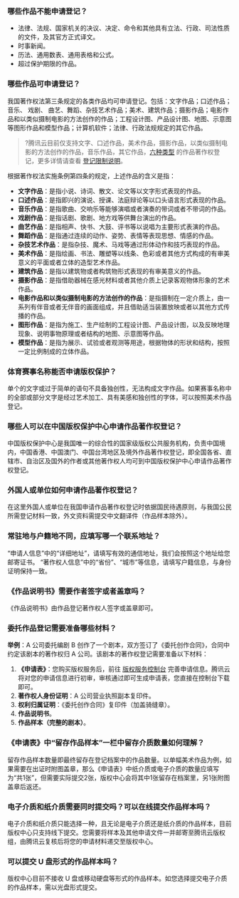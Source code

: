 ### 哪些作品不能申请登记？ 
- 法律、法规、国家机关的决议、决定、命令和其他具有立法、行政、司法性质的文件，及其官方正式译文。
- 时事新闻。
- 历法、通用数表、通用表格和公式。 
- 超过保护期限的作品。

### 哪些作品可申请登记？ 
 我国著作权法第三条规定的各类作品均可申请登记。包括：文字作品；口述作品；音乐、 戏剧、 曲艺、舞蹈、杂技艺术作品；美术、建筑作品；摄影作品；电影作品和以类似摄制电影的方法创作的作品；工程设计图、产品设计图、地图、示意图等图形作品和模型作品；计算机软件；法律、行政法规规定的其它作品。

>?腾讯云目前仅支持文字、口述作品，美术作品，摄影作品，以类似摄制电影的方法创作的作品，音乐作品，其它作品，[六种类型](https://cloud.tencent.com/document/product/1215/45720#.E4.BD.9C.E5.93.81.E8.91.97.E4.BD.9C.E6.9D.83.E7.99.BB.E8.AE.B0) 的作品著作权登记，更多详情请查看 [登记限制说明](https://cloud.tencent.com/document/product/1215/45720#.E7.99.BB.E8.AE.B0.E9.99.90.E5.88.B6)。

根据著作权法实施条例第四条的规定，上述作品的含义是指： 
- **文字作品**：是指小说、诗词、散文、论文等以文字形式表现的作品。
- **口述作品**：是指即兴的演说、授课、法庭辩论等以口头语言形式表现的作品。
- **音乐作品**：是指歌曲、交响乐等能够演唱或者演奏的带词或者不带词的作品。
- **戏剧作品**：是指话剧、歌剧、地方戏等供舞台演出的作品。
- **曲艺作品**：是指相声、快书、大鼓、评书等以说唱为主要形式表演的作品。
- **舞蹈作品**：是指通过连续的动作、姿势、表情等表现思想、情感的作品。
- **杂技艺术作品**：是指杂技、魔术、马戏等通过形体动作和技巧表现的作品。
- **美术作品**：是指绘画、书法、雕塑等以线条、色彩或者其他方式构成的有审美意义的平面或者立体的造型艺术作品。
- **建筑作品**：是指以建筑物或者构筑物形式表现的有审美意义的作品。
- **摄影作品**：是指借助器械在感光材料或者其他介质上记录客观物体形象的艺术作品。
- **电影作品和以类似摄制电影的方法创作的作品**：是指摄制在一定介质上，由一系列有伴音或者无伴音的画面组成，并且借助适当装置放映或者以其他方式传播的作品。
- **图形作品**：是指为施工、生产绘制的工程设计图、产品设计图，以及反映地理现象、说明事物原理或者结构的地图、示意图等作品。
- **模型作品**：是指为展示、试验或者观测等用途，根据物体的形状和结构，按照一定比例制成的立体作品。 

### 体育赛事名称能否申请版权保护？
单个的文字或过于简单的语句不具备独创性，无法构成文字作品。如果赛事名称中的全部或部分文字是经过艺术加工、具有美感和独创性的字体，可以按照美术作品登记。

### 哪些人可以在中国版权保护中心申请作品著作权登记？
中国版权保护中心是我国唯一的综合性的国家级版权公共服务机构，负责中国境内，中国香港、中国澳门、中国台湾地区及境外作品著作权登记，即全国各省、直辖市、自治区及国外的作者或其他著作权人均可到中国版权保护中心申请作品著作权登记。

### 外国人或单位如何申请作品著作权登记？
在这里外国人或单位在我国申请作品著作权登记时依据国民待遇原则，与我国公民所需登记材料一致，外文资料需提交中文翻译件（作品样本除外）。

### 常驻地与户籍地不同，应填写哪一个联系地址？
“申请人信息”中的“详细地址”，请填写有效的通信地址，我们会按照这个地址给您邮寄证书。
“著作权人信息”中的“省份”、“城市”等信息，请填写户籍信息，与身份证明保持一致。

### 《作品说明书》需要作者签字或者盖章吗？
《作品说明书》由作品登记著作权人签字或盖章即可。


### 委托作品登记需要准备哪些材料？
**举例**：A 公司委托编剧 B 创作了一个剧本，双方签订了《委托创作合同》，合同中约定该剧本的著作权归 A 公司。该剧本的著作权登记需要准备以下材料：
1. **《申请表》**：您购买版权服务后，前往 [版权服务控制台](https://console.cloud.tencent.com/crr) 完善申请信息。腾讯云将对您的申请信息进行初审，审核通过即可生成申请表，您直接在控制台下载即可。
2. **著作权人身份证明**：A 公司营业执照副本复印件。
3. **权利归属证明**：《委托创作合同》复印件（加盖骑缝章）。
4. **作品说明书**。
5. **作品样本（完整的剧本）**。

### 《申请表》中“留存作品样本”一栏中留存介质数量如何理解？
 留存作品样本数量即最终留存在登记档案中的作品数量。以单幅美术作品为例，如果需要在出证时附图盖章，那么《申请表》中纸介质或电子介质的数量应填写为“共1张”，但需要实际提交2张，版权中心会将其中1张留存在档案里，另1张附图盖章后返还。


### 电子介质和纸介质需要同时提交吗？可以在线提交作品样本吗？
电子介质和纸介质只能选择一种，且无论是电子介质还是纸介质的作品样本，目前版权中心只支持线下提交。您需要将样本及其他申请文件一并邮寄至腾讯云版权组，由腾讯云复核后将您的申请材料递交至版权中心。


### 可以提交 U 盘形式的作品样本吗？
版权中心目前不接收 U 盘或移动硬盘等形式的作品样本。如您选择提交电子介质的作品样本，需以光盘形式提交。
